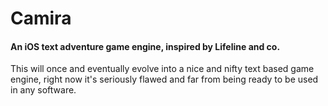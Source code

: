 # Camira

#### An iOS text adventure game engine, inspired by Lifeline and co.

This will once and eventually evolve into a nice and nifty text based game engine, right now it's seriously flawed and far from being ready to be used in any software.
